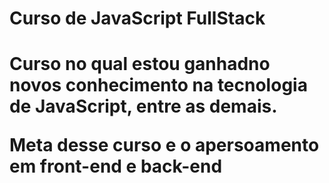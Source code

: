 <h1>Curso de JavaScript FullStack<h1>
<p>Curso no qual estou ganhadno novos conhecimento na tecnologia de JavaScript, entre as demais.</p>
<p>Meta desse curso e o apersoamento em front-end e back-end</p>
